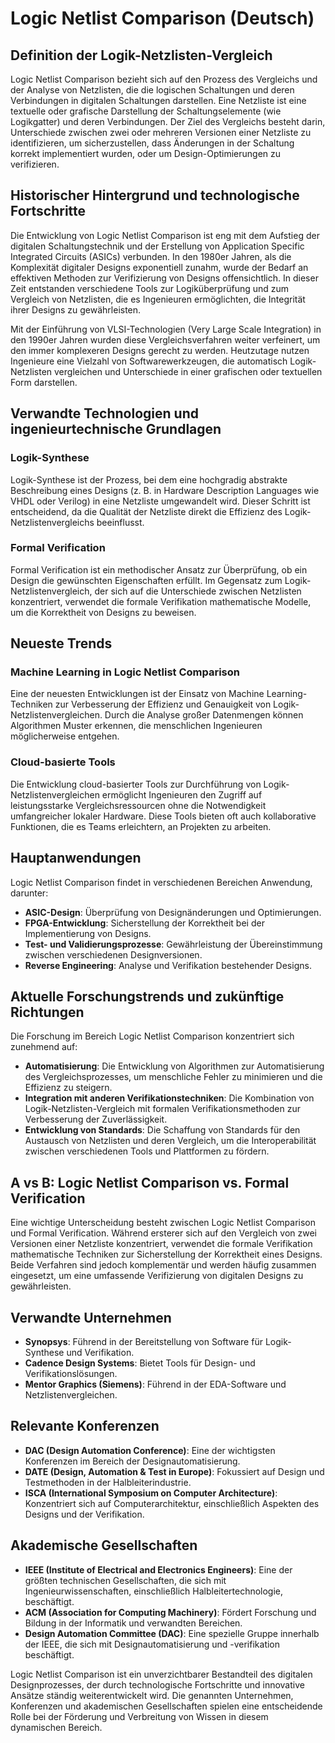 # Logic Netlist Comparison (Deutsch)

## Definition der Logik-Netzlisten-Vergleich

Logic Netlist Comparison bezieht sich auf den Prozess des Vergleichs und der Analyse von Netzlisten, die die logischen Schaltungen und deren Verbindungen in digitalen Schaltungen darstellen. Eine Netzliste ist eine textuelle oder grafische Darstellung der Schaltungselemente (wie Logikgatter) und deren Verbindungen. Der Ziel des Vergleichs besteht darin, Unterschiede zwischen zwei oder mehreren Versionen einer Netzliste zu identifizieren, um sicherzustellen, dass Änderungen in der Schaltung korrekt implementiert wurden, oder um Design-Optimierungen zu verifizieren.

## Historischer Hintergrund und technologische Fortschritte

Die Entwicklung von Logic Netlist Comparison ist eng mit dem Aufstieg der digitalen Schaltungstechnik und der Erstellung von Application Specific Integrated Circuits (ASICs) verbunden. In den 1980er Jahren, als die Komplexität digitaler Designs exponentiell zunahm, wurde der Bedarf an effektiven Methoden zur Verifizierung von Designs offensichtlich. In dieser Zeit entstanden verschiedene Tools zur Logiküberprüfung und zum Vergleich von Netzlisten, die es Ingenieuren ermöglichten, die Integrität ihrer Designs zu gewährleisten.

Mit der Einführung von VLSI-Technologien (Very Large Scale Integration) in den 1990er Jahren wurden diese Vergleichsverfahren weiter verfeinert, um den immer komplexeren Designs gerecht zu werden. Heutzutage nutzen Ingenieure eine Vielzahl von Softwarewerkzeugen, die automatisch Logik-Netzlisten vergleichen und Unterschiede in einer grafischen oder textuellen Form darstellen.

## Verwandte Technologien und ingenieurtechnische Grundlagen

### Logik-Synthese

Logik-Synthese ist der Prozess, bei dem eine hochgradig abstrakte Beschreibung eines Designs (z. B. in Hardware Description Languages wie VHDL oder Verilog) in eine Netzliste umgewandelt wird. Dieser Schritt ist entscheidend, da die Qualität der Netzliste direkt die Effizienz des Logik-Netzlistenvergleichs beeinflusst.

### Formal Verification

Formal Verification ist ein methodischer Ansatz zur Überprüfung, ob ein Design die gewünschten Eigenschaften erfüllt. Im Gegensatz zum Logik-Netzlistenvergleich, der sich auf die Unterschiede zwischen Netzlisten konzentriert, verwendet die formale Verifikation mathematische Modelle, um die Korrektheit von Designs zu beweisen.

## Neueste Trends

### Machine Learning in Logic Netlist Comparison

Eine der neuesten Entwicklungen ist der Einsatz von Machine Learning-Techniken zur Verbesserung der Effizienz und Genauigkeit von Logik-Netzlistenvergleichen. Durch die Analyse großer Datenmengen können Algorithmen Muster erkennen, die menschlichen Ingenieuren möglicherweise entgehen.

### Cloud-basierte Tools

Die Entwicklung cloud-basierter Tools zur Durchführung von Logik-Netzlistenvergleichen ermöglicht Ingenieuren den Zugriff auf leistungsstarke Vergleichsressourcen ohne die Notwendigkeit umfangreicher lokaler Hardware. Diese Tools bieten oft auch kollaborative Funktionen, die es Teams erleichtern, an Projekten zu arbeiten.

## Hauptanwendungen

Logic Netlist Comparison findet in verschiedenen Bereichen Anwendung, darunter:

- **ASIC-Design**: Überprüfung von Designänderungen und Optimierungen.
- **FPGA-Entwicklung**: Sicherstellung der Korrektheit bei der Implementierung von Designs.
- **Test- und Validierungsprozesse**: Gewährleistung der Übereinstimmung zwischen verschiedenen Designversionen.
- **Reverse Engineering**: Analyse und Verifikation bestehender Designs.

## Aktuelle Forschungstrends und zukünftige Richtungen

Die Forschung im Bereich Logic Netlist Comparison konzentriert sich zunehmend auf:

- **Automatisierung**: Die Entwicklung von Algorithmen zur Automatisierung des Vergleichsprozesses, um menschliche Fehler zu minimieren und die Effizienz zu steigern.
- **Integration mit anderen Verifikationstechniken**: Die Kombination von Logik-Netzlisten-Vergleich mit formalen Verifikationsmethoden zur Verbesserung der Zuverlässigkeit.
- **Entwicklung von Standards**: Die Schaffung von Standards für den Austausch von Netzlisten und deren Vergleich, um die Interoperabilität zwischen verschiedenen Tools und Plattformen zu fördern.

## A vs B: Logic Netlist Comparison vs. Formal Verification

Eine wichtige Unterscheidung besteht zwischen Logic Netlist Comparison und Formal Verification. Während ersterer sich auf den Vergleich von zwei Versionen einer Netzliste konzentriert, verwendet die formale Verifikation mathematische Techniken zur Sicherstellung der Korrektheit eines Designs. Beide Verfahren sind jedoch komplementär und werden häufig zusammen eingesetzt, um eine umfassende Verifizierung von digitalen Designs zu gewährleisten.

## Verwandte Unternehmen

- **Synopsys**: Führend in der Bereitstellung von Software für Logik-Synthese und Verifikation.
- **Cadence Design Systems**: Bietet Tools für Design- und Verifikationslösungen.
- **Mentor Graphics (Siemens)**: Führend in der EDA-Software und Netzlistenvergleichen.

## Relevante Konferenzen

- **DAC (Design Automation Conference)**: Eine der wichtigsten Konferenzen im Bereich der Designautomatisierung.
- **DATE (Design, Automation & Test in Europe)**: Fokussiert auf Design und Testmethoden in der Halbleiterindustrie.
- **ISCA (International Symposium on Computer Architecture)**: Konzentriert sich auf Computerarchitektur, einschließlich Aspekten des Designs und der Verifikation.

## Akademische Gesellschaften

- **IEEE (Institute of Electrical and Electronics Engineers)**: Eine der größten technischen Gesellschaften, die sich mit Ingenieurwissenschaften, einschließlich Halbleitertechnologie, beschäftigt.
- **ACM (Association for Computing Machinery)**: Fördert Forschung und Bildung in der Informatik und verwandten Bereichen.
- **Design Automation Committee (DAC)**: Eine spezielle Gruppe innerhalb der IEEE, die sich mit Designautomatisierung und -verifikation beschäftigt.

Logic Netlist Comparison ist ein unverzichtbarer Bestandteil des digitalen Designprozesses, der durch technologische Fortschritte und innovative Ansätze ständig weiterentwickelt wird. Die genannten Unternehmen, Konferenzen und akademischen Gesellschaften spielen eine entscheidende Rolle bei der Förderung und Verbreitung von Wissen in diesem dynamischen Bereich.